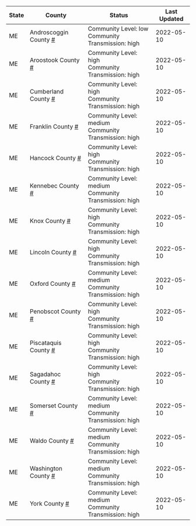 State | County | Status | Last Updated
--- | --- | --- | --- 
ME | Androscoggin County <a href="#androscoggin_county">#</a> | <a name="androscoggin_county"></a>Community Level: low<br/>Community Transmission: high | 2022-05-10
ME | Aroostook County <a href="#aroostook_county">#</a> | <a name="aroostook_county"></a>Community Level: high<br/>Community Transmission: high | 2022-05-10
ME | Cumberland County <a href="#cumberland_county">#</a> | <a name="cumberland_county"></a>Community Level: high<br/>Community Transmission: high | 2022-05-10
ME | Franklin County <a href="#franklin_county">#</a> | <a name="franklin_county"></a>Community Level: medium<br/>Community Transmission: high | 2022-05-10
ME | Hancock County <a href="#hancock_county">#</a> | <a name="hancock_county"></a>Community Level: high<br/>Community Transmission: high | 2022-05-10
ME | Kennebec County <a href="#kennebec_county">#</a> | <a name="kennebec_county"></a>Community Level: medium<br/>Community Transmission: high | 2022-05-10
ME | Knox County <a href="#knox_county">#</a> | <a name="knox_county"></a>Community Level: high<br/>Community Transmission: high | 2022-05-10
ME | Lincoln County <a href="#lincoln_county">#</a> | <a name="lincoln_county"></a>Community Level: high<br/>Community Transmission: high | 2022-05-10
ME | Oxford County <a href="#oxford_county">#</a> | <a name="oxford_county"></a>Community Level: medium<br/>Community Transmission: high | 2022-05-10
ME | Penobscot County <a href="#penobscot_county">#</a> | <a name="penobscot_county"></a>Community Level: high<br/>Community Transmission: high | 2022-05-10
ME | Piscataquis County <a href="#piscataquis_county">#</a> | <a name="piscataquis_county"></a>Community Level: high<br/>Community Transmission: high | 2022-05-10
ME | Sagadahoc County <a href="#sagadahoc_county">#</a> | <a name="sagadahoc_county"></a>Community Level: high<br/>Community Transmission: high | 2022-05-10
ME | Somerset County <a href="#somerset_county">#</a> | <a name="somerset_county"></a>Community Level: medium<br/>Community Transmission: high | 2022-05-10
ME | Waldo County <a href="#waldo_county">#</a> | <a name="waldo_county"></a>Community Level: medium<br/>Community Transmission: high | 2022-05-10
ME | Washington County <a href="#washington_county">#</a> | <a name="washington_county"></a>Community Level: medium<br/>Community Transmission: high | 2022-05-10
ME | York County <a href="#york_county">#</a> | <a name="york_county"></a>Community Level: medium<br/>Community Transmission: high | 2022-05-10
